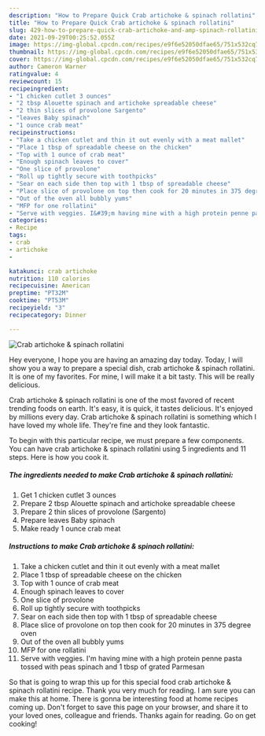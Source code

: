 ```yaml
---
description: "How to Prepare Quick Crab artichoke & spinach rollatini"
title: "How to Prepare Quick Crab artichoke & spinach rollatini"
slug: 429-how-to-prepare-quick-crab-artichoke-and-amp-spinach-rollatini
date: 2021-09-29T00:25:52.055Z
image: https://img-global.cpcdn.com/recipes/e9f6e52050dfae65/751x532cq70/crab-artichoke-spinach-rollatini-recipe-main-photo.jpg
thumbnail: https://img-global.cpcdn.com/recipes/e9f6e52050dfae65/751x532cq70/crab-artichoke-spinach-rollatini-recipe-main-photo.jpg
cover: https://img-global.cpcdn.com/recipes/e9f6e52050dfae65/751x532cq70/crab-artichoke-spinach-rollatini-recipe-main-photo.jpg
author: Cameron Warner
ratingvalue: 4
reviewcount: 15
recipeingredient:
- "1 chicken cutlet 3 ounces"
- "2 tbsp Alouette spinach and artichoke spreadable cheese"
- "2 thin slices of provolone Sargento"
- "leaves Baby spinach"
- "1 ounce crab meat"
recipeinstructions:
- "Take a chicken cutlet and thin it out evenly with a meat mallet"
- "Place 1 tbsp of spreadable cheese on the chicken"
- "Top with 1 ounce of crab meat"
- "Enough spinach leaves to cover"
- "One slice of provolone"
- "Roll up tightly secure with toothpicks"
- "Sear on each side then top with 1 tbsp of spreadable cheese"
- "Place slice of provolone on top then cook for 20 minutes in 375 degree oven"
- "Out of the oven all bubbly yums"
- "MFP for one rollatini"
- "Serve with veggies. I&#39;m having mine with a high protein penne pasta tossed with peas spinach and 1 tbsp of grated Parmesan"
categories:
- Recipe
tags:
- crab
- artichoke
- 

katakunci: crab artichoke  
nutrition: 110 calories
recipecuisine: American
preptime: "PT32M"
cooktime: "PT53M"
recipeyield: "3"
recipecategory: Dinner

---
```



![Crab artichoke & spinach rollatini](https://img-global.cpcdn.com/recipes/e9f6e52050dfae65/751x532cq70/crab-artichoke-spinach-rollatini-recipe-main-photo.jpg)

Hey everyone, I hope you are having an amazing day today. Today, I will show you a way to prepare a special dish, crab artichoke & spinach rollatini. It is one of my favorites. For mine, I will make it a bit tasty. This will be really delicious.

Crab artichoke & spinach rollatini is one of the most favored of recent trending foods on earth. It's easy, it is quick, it tastes delicious. It's enjoyed by millions every day. Crab artichoke & spinach rollatini is something which I have loved my whole life. They're fine and they look fantastic.




To begin with this particular recipe, we must prepare a few components. You can have crab artichoke & spinach rollatini using 5 ingredients and 11 steps. Here is how you cook it.

<!--inarticleads1-->

##### The ingredients needed to make Crab artichoke & spinach rollatini:

1. Get 1 chicken cutlet 3 ounces
1. Prepare 2 tbsp Alouette spinach and artichoke spreadable cheese
1. Prepare 2 thin slices of provolone (Sargento)
1. Prepare leaves Baby spinach
1. Make ready 1 ounce crab meat




<!--inarticleads2-->

##### Instructions to make Crab artichoke & spinach rollatini:

1. Take a chicken cutlet and thin it out evenly with a meat mallet
1. Place 1 tbsp of spreadable cheese on the chicken
1. Top with 1 ounce of crab meat
1. Enough spinach leaves to cover
1. One slice of provolone
1. Roll up tightly secure with toothpicks
1. Sear on each side then top with 1 tbsp of spreadable cheese
1. Place slice of provolone on top then cook for 20 minutes in 375 degree oven
1. Out of the oven all bubbly yums
1. MFP for one rollatini
1. Serve with veggies. I&#39;m having mine with a high protein penne pasta tossed with peas spinach and 1 tbsp of grated Parmesan




So that is going to wrap this up for this special food crab artichoke & spinach rollatini recipe. Thank you very much for reading. I am sure you can make this at home. There is gonna be interesting food at home recipes coming up. Don't forget to save this page on your browser, and share it to your loved ones, colleague and friends. Thanks again for reading. Go on get cooking!
